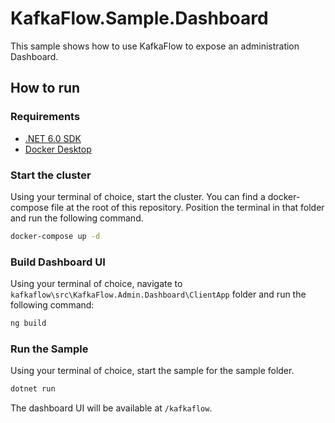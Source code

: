 # KafkaFlow.Sample.Dashboard

This sample shows how to use KafkaFlow to expose an administration Dashboard.

## How to run

### Requirements

-   [.NET 6.0 SDK](https://dotnet.microsoft.com/en-us/download/dotnet/6.0)
-   [Docker Desktop](https://www.docker.com/products/docker-desktop/)

### Start the cluster

Using your terminal of choice, start the cluster.
You can find a docker-compose file at the root of this repository. 
Position the terminal in that folder and run the following command.

```bash
docker-compose up -d
```

### Build Dashboard UI

Using your terminal of choice, navigate to `kafkaflow\src\KafkaFlow.Admin.Dashboard\ClientApp` folder and run the following command:

```bash
ng build
```

### Run the Sample

Using your terminal of choice, start the sample for the sample folder.

```bash
dotnet run
```

The dashboard UI will be available at `/kafkaflow`. 
